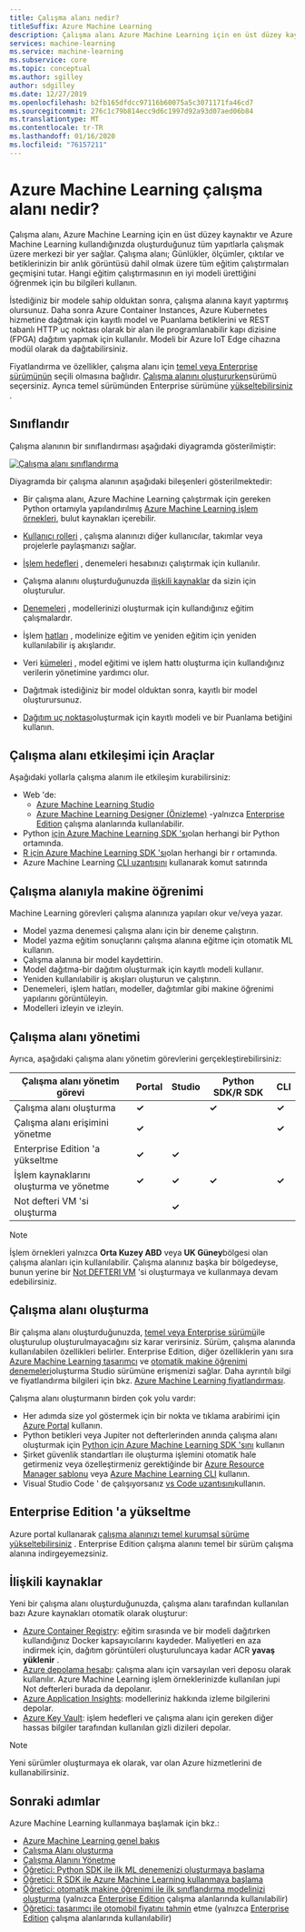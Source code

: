 ```yaml
---
title: Çalışma alanı nedir?
titleSuffix: Azure Machine Learning
description: Çalışma alanı Azure Machine Learning için en üst düzey kaynaktır. Günlükler, ölçümler, çıktılar ve betiklerinizin bir anlık görüntüsü dahil olmak üzere tüm eğitim çalıştırmaları geçmişini tutar. Hangi eğitim çalışmasının en iyi modeli ürettiğini öğrenmek için bu bilgileri kullanırsınız
services: machine-learning
ms.service: machine-learning
ms.subservice: core
ms.topic: conceptual
ms.author: sgilley
author: sdgilley
ms.date: 12/27/2019
ms.openlocfilehash: b2fb165dfdcc97116b60075a5c3071171fa46cd7
ms.sourcegitcommit: 276c1c79b814ecc9d6c1997d92a93d07aed06b84
ms.translationtype: MT
ms.contentlocale: tr-TR
ms.lasthandoff: 01/16/2020
ms.locfileid: "76157211"
---
```

# <a name="what-is-an-azure-machine-learning-workspace"></a>Azure Machine Learning çalışma alanı nedir?

Çalışma alanı, Azure Machine Learning için en üst düzey kaynaktır ve Azure Machine Learning kullandığınızda oluşturduğunuz tüm yapıtlarla çalışmak üzere merkezi bir yer sağlar.  Çalışma alanı; Günlükler, ölçümler, çıktılar ve betiklerinizin bir anlık görüntüsü dahil olmak üzere tüm eğitim çalıştırmaları geçmişini tutar. Hangi eğitim çalıştırmasının en iyi modeli ürettiğini öğrenmek için bu bilgileri kullanın.  

İstediğiniz bir modele sahip olduktan sonra, çalışma alanına kayıt yaptırmış olursunuz. Daha sonra Azure Container Instances, Azure Kubernetes hizmetine dağıtmak için kayıtlı model ve Puanlama betiklerini ve REST tabanlı HTTP uç noktası olarak bir alan ile programlanabilir kapı dizisine (FPGA) dağıtım yapmak için kullanılır. Modeli bir Azure IoT Edge cihazına modül olarak da dağıtabilirsiniz.

Fiyatlandırma ve özellikler, çalışma alanı için [temel veya Enterprise sürümünün](overview-what-is-azure-ml.md#sku) seçili olmasına bağlıdır. [Çalışma alanını oluştururken](#create-workspace)sürümü seçersiniz.  Ayrıca temel sürümünden Enterprise sürümüne [yükseltebilirsiniz](#upgrade) .

## <a name="taxonomy"></a>Sınıflandır 

Çalışma alanının bir sınıflandırması aşağıdaki diyagramda gösterilmiştir:

[![Çalışma alanı sınıflandırma](./media/concept-workspace/azure-machine-learning-taxonomy.png)](./media/concept-workspace/azure-machine-learning-taxonomy.png#lightbox)

Diyagramda bir çalışma alanının aşağıdaki bileşenleri gösterilmektedir:

+ Bir çalışma alanı, Azure Machine Learning çalıştırmak için gereken Python ortamıyla yapılandırılmış [Azure Machine Learning işlem örnekleri](concept-compute-instance.md), bulut kaynakları içerebilir.

+ [Kullanıcı rolleri](how-to-assign-roles.md) , çalışma alanınızı diğer kullanıcılar, takımlar veya projelerle paylaşmanızı sağlar.
+ [İşlem hedefleri](concept-azure-machine-learning-architecture.md#compute-targets) , denemeleri hesabınızı çalıştırmak için kullanılır.
+ Çalışma alanını oluşturduğunuzda [ilişkili kaynaklar](#resources) da sizin için oluşturulur.
+ [Denemeleri](concept-azure-machine-learning-architecture.md#experiments) , modellerinizi oluşturmak için kullandığınız eğitim çalışmalardır.  
+ İşlem [hatları](concept-azure-machine-learning-architecture.md#ml-pipelines) , modelinize eğitim ve yeniden eğitim için yeniden kullanılabilir iş akışlarıdır.
+ Veri [kümeleri](concept-azure-machine-learning-architecture.md#datasets-and-datastores) , model eğitimi ve işlem hattı oluşturma için kullandığınız verilerin yönetimine yardımcı olur.
+ Dağıtmak istediğiniz bir model olduktan sonra, kayıtlı bir model oluşturursunuz.
+ [Dağıtım uç noktası](concept-azure-machine-learning-architecture.md#endpoints)oluşturmak için kayıtlı modeli ve bir Puanlama betiğini kullanın.

## <a name="tools-for-workspace-interaction"></a>Çalışma alanı etkileşimi için Araçlar

Aşağıdaki yollarla çalışma alanım ile etkileşim kurabilirsiniz:

+ Web 'de:
    + [Azure Machine Learning Studio](https://ml.azure.com) 
    + [Azure Machine Learning Designer (Önizleme)](concept-designer.md) -yalnızca [Enterprise Edition](overview-what-is-azure-ml.md#sku) çalışma alanlarında kullanılabilir.
+ Python [için Azure Machine Learning SDK 'sı](https://docs.microsoft.com/python/api/overview/azure/ml/intro?view=azure-ml-py)olan herhangi bir Python ortamında.
+ [R için Azure Machine Learning SDK 'sı](https://azure.github.io/azureml-sdk-for-r/reference/index.html)olan herhangi bir r ortamında.
+ Azure Machine Learning [CLI uzantısını](https://docs.microsoft.com/azure/machine-learning/reference-azure-machine-learning-cli) kullanarak komut satırında

## <a name="machine-learning-with-a-workspace"></a>Çalışma alanıyla makine öğrenimi

Machine Learning görevleri çalışma alanınıza yapıları okur ve/veya yazar.

+ Model yazma denemesi çalışma alanı için bir deneme çalıştırın.
+ Model yazma eğitim sonuçlarını çalışma alanına eğitme için otomatik ML kullanın.
+ Çalışma alanına bir model kaydettirin.
+ Model dağıtma-bir dağıtım oluşturmak için kayıtlı modeli kullanır.
+ Yeniden kullanılabilir iş akışları oluşturun ve çalıştırın.
+ Denemeleri, işlem hatları, modeller, dağıtımlar gibi makine öğrenimi yapılarını görüntüleyin.
+ Modelleri izleyin ve izleyin.

## <a name="workspace-management"></a>Çalışma alanı yönetimi

Ayrıca, aşağıdaki çalışma alanı yönetim görevlerini gerçekleştirebilirsiniz:

| Çalışma alanı yönetim görevi   | Portal              | Studio | Python SDK/R SDK       | CLI        |
|---------------------------|---------|---------|------------|------------|
| Çalışma alanı oluşturma        | **&check;**     | | **&check;** | **&check;** |
| Çalışma alanı erişimini yönetme    | **&check;**   || |  **&check;**    |
| Enterprise Edition 'a yükseltme    | **&check;** | **&check;**  | |     |
| İşlem kaynaklarını oluşturma ve yönetme    | **&check;**   | **&check;** | **&check;** |  **&check;**   |
| Not defteri VM 'si oluşturma |   | **&check;** | |     |

> [!NOTE]
> İşlem örnekleri yalnızca **Orta Kuzey ABD** veya **UK Güney**bölgesi olan çalışma alanları için kullanılabilir.
>Çalışma alanınız başka bir bölgedeyse, bunun yerine bir [Not DEFTERI VM](concept-compute-instance.md#notebookvm) 'si oluşturmaya ve kullanmaya devam edebilirsiniz.

## <a name='create-workspace'></a>Çalışma alanı oluşturma

Bir çalışma alanı oluşturduğunuzda, [temel veya Enterprise sürümü](overview-what-is-azure-ml.md#sku)ile oluşturulup oluşturulmayacağını siz karar verirsiniz. Sürüm, çalışma alanında kullanılabilen özellikleri belirler. Enterprise Edition, diğer özelliklerin yanı sıra [Azure Machine Learning tasarımcı](concept-designer.md) ve [otomatik makine öğrenimi denemeleri](tutorial-first-experiment-automated-ml.md)oluşturma Studio sürümüne erişmenizi sağlar.  Daha ayrıntılı bilgi ve fiyatlandırma bilgileri için bkz. [Azure Machine Learning fiyatlandırması](https://azure.microsoft.com/pricing/details/machine-learning/).

Çalışma alanı oluşturmanın birden çok yolu vardır:  

* Her adımda size yol göstermek için bir nokta ve tıklama arabirimi için [Azure Portal](how-to-manage-workspace.md) kullanın.
* Python betikleri veya Jupiter not defterlerinden anında çalışma alanı oluşturmak için [Python için Azure Machine Learning SDK 'sını](https://docs.microsoft.com/python/api/overview/azure/ml/intro?view=azure-ml-py#workspace) kullanın
* Şirket güvenlik standartları ile oluşturma işlemini otomatik hale getirmeniz veya özelleştirmeniz gerektiğinde bir [Azure Resource Manager şablonu](how-to-create-workspace-template.md) veya [Azure Machine Learning CLI](reference-azure-machine-learning-cli.md) kullanın.
* Visual Studio Code ' de çalışıyorsanız [vs Code uzantısını](tutorial-setup-vscode-extension.md)kullanın.

## <a name="upgrade"></a>Enterprise Edition 'a yükseltme

Azure portal kullanarak [çalışma alanınızı temel kurumsal sürüme yükseltebilirsiniz](how-to-manage-workspace.md#upgrade) . Enterprise Edition çalışma alanını temel bir sürüm çalışma alanına indirgeyemezsiniz. 

## <a name="resources"></a>İlişkili kaynaklar

Yeni bir çalışma alanı oluşturduğunuzda, çalışma alanı tarafından kullanılan bazı Azure kaynakları otomatik olarak oluşturur:

+ [Azure Container Registry](https://azure.microsoft.com/services/container-registry/): eğitim sırasında ve bir modeli dağıtırken kullandığınız Docker kapsayıcılarını kaydeder. Maliyetleri en aza indirmek için, dağıtım görüntüleri oluşturuluncaya kadar ACR **yavaş yüklenir** .
+ [Azure depolama hesabı](https://azure.microsoft.com/services/storage/): çalışma alanı için varsayılan veri deposu olarak kullanılır.  Azure Machine Learning işlem örneklerinizde kullanılan jupi Not defterleri burada da depolanır.
+ [Azure Application Insights](https://azure.microsoft.com/services/application-insights/): modelleriniz hakkında izleme bilgilerini depolar.
+ [Azure Key Vault](https://azure.microsoft.com/services/key-vault/): işlem hedefleri ve çalışma alanı için gereken diğer hassas bilgiler tarafından kullanılan gizli dizileri depolar.

> [!NOTE]
> Yeni sürümler oluşturmaya ek olarak, var olan Azure hizmetlerini de kullanabilirsiniz.

## <a name="next-steps"></a>Sonraki adımlar

Azure Machine Learning kullanmaya başlamak için bkz.:

+ [Azure Machine Learning genel bakış](overview-what-is-azure-ml.md)
+ [Çalışma Alanı oluşturma](how-to-manage-workspace.md)
+ [Çalışma Alanını Yönetme](how-to-manage-workspace.md)
+ [Öğretici: Python SDK ile ilk ML denemenizi oluşturmaya başlama](tutorial-1st-experiment-sdk-setup.md)
+ [Öğretici: R SDK ile Azure Machine Learning kullanmaya başlama](tutorial-1st-r-experiment.md)
+ [Öğretici: otomatik makine öğrenimi ile ilk sınıflandırma modelinizi oluşturma](tutorial-first-experiment-automated-ml.md) (yalnızca [Enterprise Edition](overview-what-is-azure-ml.md#sku) çalışma alanlarında kullanılabilir)
+ [Öğretici: tasarımcı ile otomobil fiyatını tahmin](tutorial-designer-automobile-price-train-score.md) etme (yalnızca [Enterprise Edition](overview-what-is-azure-ml.md#sku) çalışma alanlarında kullanılabilir)
